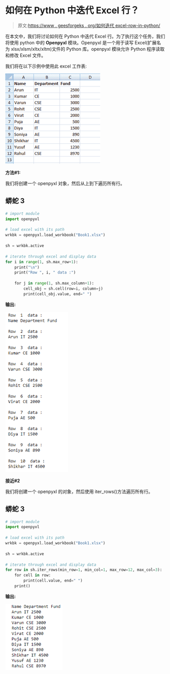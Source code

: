 # 如何在 Python 中迭代 Excel 行？

> 原文:[https://www . geesforgeks . org/如何迭代 excel-row-in-python/](https://www.geeksforgeeks.org/how-to-iterate-through-excel-rows-in-python/)

在本文中，我们将讨论如何在 Python 中迭代 Excel 行。为了执行这个任务，我们将使用 python 中的 **Openpyxl** 模块。Openpyxl 是一个用于读写 Excel(扩展名为 xlsx/xlsm/xltx/xltm)文件的 Python 库。openpyxl 模块允许 Python 程序读取和修改 Excel 文件。

我们将在以下示例中使用此 excel 工作表:

![](img/cadc97ff60b8b71156def1e8080d00bc.png)

**方法#1:**

我们将创建一个 openpyxl 对象，然后从上到下遍历所有行。

## 蟒蛇 3

```py
# import module
import openpyxl

# load excel with its path
wrkbk = openpyxl.load_workbook("Book1.xlsx")

sh = wrkbk.active

# iterate through excel and display data
for i in range(1, sh.max_row+1):
    print("\n")
    print("Row ", i, " data :")

    for j in range(1, sh.max_column+1):
        cell_obj = sh.cell(row=i, column=j)
        print(cell_obj.value, end=" ")
```

**输出:**

![](img/535deb556fde5de78c1c0a40eb917c97.png)

**接近#2**

我们将创建一个 openpyxl 的对象，然后使用 iter_rows()方法遍历所有行。

## 蟒蛇 3

```py
# import module
import openpyxl

# load excel with its path
wrkbk = openpyxl.load_workbook("Book1.xlsx")

sh = wrkbk.active

# iterate through excel and display data
for row in sh.iter_rows(min_row=1, min_col=1, max_row=12, max_col=3):
    for cell in row:
        print(cell.value, end=" ")
    print()
```

**输出:**

![](img/bc56466601f245a5523dc94b8fae35f9.png)